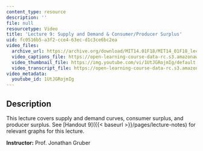 ```yaml
---
content_type: resource
description: ''
file: null
resourcetype: Video
title: 'Lecture 9: Supply and Demand & Consumer/Producer Surplus'
uid: fc0516b5-a3f2-cce4-63ec-d1c3ce6bc2ea
video_files:
  archive_url: https://archive.org/download/MIT14.01F18/MIT14_01F18_lec09_300k.mp4
  video_captions_file: https://open-learning-course-data-rc.s3.amazonaws.com/14-01-principles-of-microeconomics-fall-2018/b17bc01d06815d0fbe2cfd7ef83fa0c0_1UtJGRojmIg.vtt
  video_thumbnail_file: https://img.youtube.com/vi/1UtJGRojmIg/default.jpg
  video_transcript_file: https://open-learning-course-data-rc.s3.amazonaws.com/14-01-principles-of-microeconomics-fall-2018/b94203c9b42676cb65f9308afe7c0536_1UtJGRojmIg.pdf
video_metadata:
  youtube_id: 1UtJGRojmIg
---
```


Description
-----------

This lecture covers supply and demand curves, consumer surplus, and producer surplus. See [Handout 9]({{< baseurl >}}/pages/lecture-notes) for relevant graphs for this lecture.

**Instructor:** Prof. Jonathan Gruber